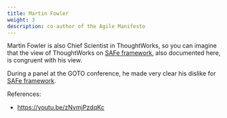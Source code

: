 ```yaml
---
title: Martin Fowler
weight: 3
description: co-author of the Agile Manifesto
---
```


Martin Fowler is also Chief Scientist in ThoughtWorks, so you can imagine that the view of ThoughtWorks on [SAFe framework](https://www.scaledagileframework.com/), also documented here, is congruent with his view. 

During a panel at the GOTO conference, he made very clear his dislike for [SAFe framework](https://www.scaledagileframework.com/).

References:
- https://youtu.be/zNvmjPzdqKc 

